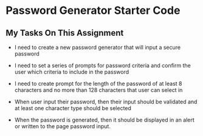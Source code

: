 # Password Generator Starter Code

## My Tasks On This Assignment
* I need to create a new password generator that will input a secure password
* I need to set a series of prompts for password criteria
and confirm the user which criteria to include in the password
* I need to create prompt for the length of the password
   of at least 8 characters and no more than 128 characters that user can select in
* When user input their password, then their input should be validated and at least one character type should be selected

* When the password is generated, then it should be displayed in an alert or written to the page password input.